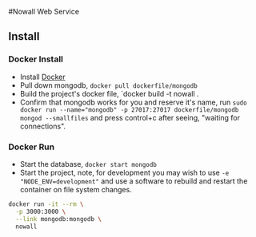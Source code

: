 #Nowall Web Service

## Install

### Docker Install
* Install [Docker](http://docker.com)
* Pull down mongodb, `docker pull dockerfile/mongodb`
* Build the project's docker file, `docker build -t nowall .
* Confirm that mongodb works for you and reserve it's name, run
`sudo docker run --name="mongodb" -p 27017:27017 dockerfile/mongodb mongod --smallfiles`
and press control+c after seeing, "waiting for connections".

### Docker Run
* Start the database, `docker start mongodb`
* Start the project, note, for development you may wish to use `-e "NODE_ENV=development"`
and use a software to rebuild and restart the container on file system changes.

```bash
docker run -it --rm \
  -p 3000:3000 \
  --link mongodb:mongodb \
  nowall
```
